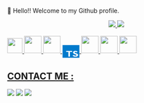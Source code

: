 
👋 Hello!! Welcome to my Github profile. 


<div align="center">
  <a href="https://github.com/Viviane-SSilva">
  <img height="180em" src="https://github-readme-stats.vercel.app/api?username=viviane-ssilva&show_icons=true&theme=dracula&include_all_commits=true&count_private=true"/>
  <img height="180em" src="https://github-readme-stats.vercel.app/api/top-langs/?username=viviane-ssilva&layout=compact&langs_count=7&theme=dracula"/>
</div>
  <div style="display: inline_block"><br>
  <img src="https://cdn.jsdelivr.net/gh/devicons/devicon/icons/javascript/javascript-original.svg" width="35" height="35" />
  <img src="https://cdn.jsdelivr.net/gh/devicons/devicon/icons/html5/html5-plain-wordmark.svg" width="40" height="40" /> 
  <img src="https://cdn.jsdelivr.net/gh/devicons/devicon/icons/css3/css3-plain-wordmark.svg" width="40" height="40" /> 
  <img align="center" alt="Rafa-Ts" height="30" width="40" src="https://raw.githubusercontent.com/devicons/devicon/master/icons/typescript/typescript-plain.svg">
  <img src="https://cdn.jsdelivr.net/gh/devicons/devicon/icons/react/react-original-wordmark.svg" width="40" height="40" /> 
  <img src="https://cdn.jsdelivr.net/gh/devicons/devicon/icons/nodejs/nodejs-original-wordmark.svg" width="40" height="40" /> 
  <img src="https://cdn.jsdelivr.net/gh/devicons/devicon/icons/mysql/mysql-original-wordmark.svg" width="40" height="40"  />
</div>
  
##

## CONTACT ME :
<div>

<a href="https://instagram.com/viviiane.ssilva" target="_blank"><img src="https://img.shields.io/badge/-Instagram-%23E4405F?style=for-the-badge&logo=instagram&logoColor=white" target="_blank"></a>
<a href = "mailto:viviane.silva1810@gmail.com"><img src="https://img.shields.io/badge/Gmail-D14836?style=for-the-badge&logo=gmail&logoColor=white" target="_blank"></a>
<a href="https://www.linkedin.com/in/viviane-silva-173b50207" target="_blank"><img src="https://img.shields.io/badge/-LinkedIn-%230077B5?style=for-the-badge&logo=linkedin&logoColor=white" target="_blank"></a>   
</div>

##
##


           
          
            
          

